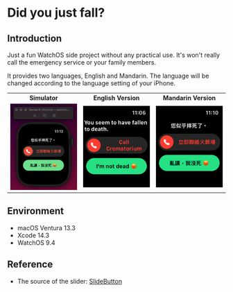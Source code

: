# Did you just fall?
## Introduction
Just a fun WatchOS side project without any practical use. It's won't really call the emergency service or your family members.

It provides two languages, English and Mandarin. The language will be changed according to the language setting of your iPhone.
<table border="0">
    <tr>
        <td width="33%" style="text-align:center;font-size:14px;"><b>Simulator<b></td>
        <td width="33%" style="text-align:center;font-size:14px;"><b>English Version<b></td>
        <td width="33%" style="text-align:center;font-size:14px;"><b>Mandarin Version<b></td>
    </tr>
    <tr>
        <td><img src="Imgs/simulator.png"></img></td>
        <td><img src="Imgs/eng.png"></img></td>
        <td><img src="Imgs/zht.png"></img></td>
    </tr>
</table>

## Environment
- macOS Ventura 13.3
- Xcode 14.3
- WatchOS 9.4

## Reference
- The source of the slider: [SlideButton](https://github.com/no-comment/SlideButton)
